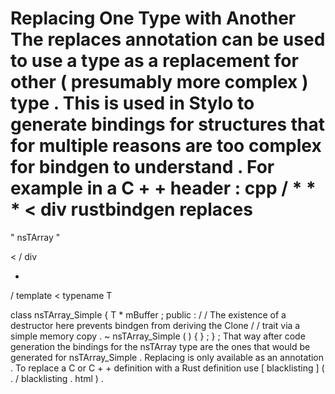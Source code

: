 #
Replacing
One
Type
with
Another
The
replaces
annotation
can
be
used
to
use
a
type
as
a
replacement
for
other
(
presumably
more
complex
)
type
.
This
is
used
in
Stylo
to
generate
bindings
for
structures
that
for
multiple
reasons
are
too
complex
for
bindgen
to
understand
.
For
example
in
a
C
+
+
header
:
cpp
/
*
*
*
<
div
rustbindgen
replaces
=
"
nsTArray
"
>
<
/
div
>
*
/
template
<
typename
T
>
class
nsTArray_Simple
{
T
*
mBuffer
;
public
:
/
/
The
existence
of
a
destructor
here
prevents
bindgen
from
deriving
the
Clone
/
/
trait
via
a
simple
memory
copy
.
~
nsTArray_Simple
(
)
{
}
;
}
;
That
way
after
code
generation
the
bindings
for
the
nsTArray
type
are
the
ones
that
would
be
generated
for
nsTArray_Simple
.
Replacing
is
only
available
as
an
annotation
.
To
replace
a
C
or
C
+
+
definition
with
a
Rust
definition
use
[
blacklisting
]
(
.
/
blacklisting
.
html
)
.
